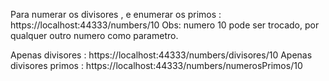 Para numerar os divisores , e enumerar os primos : https://localhost:44333/numbers/10
Obs: numero 10 pode ser trocado, por qualquer outro numero como parametro.

Apenas divisores : https://localhost:44333/numbers/divisores/10
Apenas divisores primos : https://localhost:44333/numbers/numerosPrimos/10

